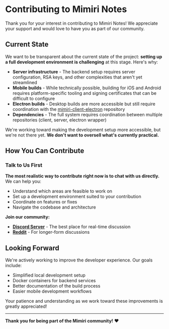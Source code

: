 # Contributing to Mimiri Notes

Thank you for your interest in contributing to Mimiri Notes! We appreciate your support and would love to have you as part of our community.

## Current State

We want to be transparent about the current state of the project: **setting up a full development environment is challenging** at this stage. Here's why:

- **Server infrastructure** - The backend setup requires server configuration, RSA keys, and other complexities that aren't yet streamlined
- **Mobile builds** - While technically possible, building for iOS and Android requires platform-specific tooling and signing certificates that can be difficult to configure
- **Electron builds** - Desktop builds are more accessible but still require coordination with the [mimiri-client-electron](https://github.com/innonova/mimiri-client-electron) repository
- **Dependencies** - The full system requires coordination between multiple repositories (client, server, electron wrapper)

We're working toward making the development setup more accessible, but we're not there yet. **We don't want to oversell what's currently practical.**

## How You Can Contribute

### Talk to Us First

**The most realistic way to contribute right now is to chat with us directly.** We can help you:

- Understand which areas are feasible to work on
- Set up a development environment suited to your contribution
- Coordinate on features or fixes
- Navigate the codebase and architecture

**Join our community:**

- **[Discord Server](https://discord.gg/pg69qPAVZR)** - The best place for real-time discussion
- **[Reddit](https://www.reddit.com/r/mimiri)** - For longer-form discussions

## Looking Forward

We're actively working to improve the developer experience. Our goals include:

- Simplified local development setup
- Docker containers for backend services
- Better documentation of the build process
- Easier mobile development workflows

Your patience and understanding as we work toward these improvements is greatly appreciated!

---

**Thank you for being part of the Mimiri community!** ❤️
